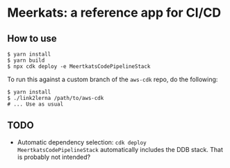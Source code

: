 # Meerkats: a reference app for CI/CD

## How to use

```
$ yarn install
$ yarn build
$ npx cdk deploy -e MeertkatsCodePipelineStack
```

To run this against a custom branch of the `aws-cdk` repo, do the following:

```
$ yarn install
$ ./link2lerna /path/to/aws-cdk
# ... Use as usual
```

## TODO

- Automatic dependency selection: `cdk deploy MeertkatsCodePipelineStack` automatically
  includes the DDB stack. That is probably not intended?
